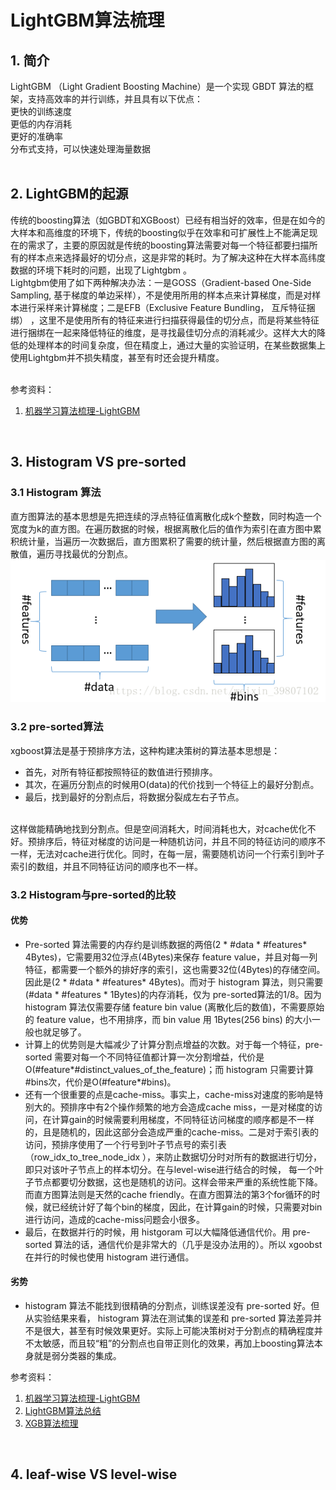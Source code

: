 # LightGBM算法梳理

## 1. 简介
LightGBM （Light Gradient Boosting Machine）是一个实现 GBDT 算法的框架，支持高效率的并行训练，并且具有以下优点：<br>
更快的训练速度 <br>
更低的内存消耗 <br>
更好的准确率 <br>
分布式支持，可以快速处理海量数据 <br><br>

## 2. LightGBM的起源
传统的boosting算法（如GBDT和XGBoost）已经有相当好的效率，但是在如今的大样本和高维度的环境下，传统的boosting似乎在效率和可扩展性上不能满足现在的需求了，主要的原因就是传统的boosting算法需要对每一个特征都要扫描所有的样本点来选择最好的切分点，这是非常的耗时。为了解决这种在大样本高纬度数据的环境下耗时的问题，出现了Lightgbm 。<br>
Lightgbm使用了如下两种解决办法：一是GOSS（Gradient-based One-Side Sampling, 基于梯度的单边采样），不是使用所用的样本点来计算梯度，而是对样本进行采样来计算梯度；二是EFB（Exclusive Feature Bundling， 互斥特征捆绑） ，这里不是使用所有的特征来进行扫描获得最佳的切分点，而是将某些特征进行捆绑在一起来降低特征的维度，是寻找最佳切分点的消耗减少。这样大大的降低的处理样本的时间复杂度，但在精度上，通过大量的实验证明，在某些数据集上使用Lightgbm并不损失精度，甚至有时还会提升精度。<br>
<br>

参考资料：<br>
1. [机器学习算法梳理-LightGBM](https://blog.csdn.net/mingxiaod/article/details/86233309)<br>
<br>

## 3. Histogram VS pre-sorted

### 3.1 Histogram 算法
直方图算法的基本思想是先把连续的浮点特征值离散化成k个整数，同时构造一个宽度为k的直方图。在遍历数据的时候，根据离散化后的值作为索引在直方图中累积统计量，当遍历一次数据后，直方图累积了需要的统计量，然后根据直方图的离散值，遍历寻找最优的分割点。 <br>
![](https://github.com/Drizzle-Zhang/practice/blob/master/ensemble_learning/Supp_LightGBM/histogram.png)<br>

### 3.2 pre-sorted算法
xgboost算法是基于预排序方法，这种构建决策树的算法基本思想是：<br>

* 首先，对所有特征都按照特征的数值进行预排序。<br>
* 其次，在遍历分割点的时候用O(data)的代价找到一个特征上的最好分割点。<br>
* 最后，找到最好的分割点后，将数据分裂成左右子节点。<br><br> 

这样做能精确地找到分割点。但是空间消耗大，时间消耗也大，对cache优化不好。预排序后，特征对梯度的访问是一种随机访问，并且不同的特征访问的顺序不一样，无法对cache进行优化。同时，在每一层，需要随机访问一个行索引到叶子索引的数组，并且不同特征访问的顺序也不一样。<br>

### 3.2 Histogram与pre-sorted的比较
#### 优势
* Pre-sorted 算法需要的内存约是训练数据的两倍(2 * #data * #features* 4Bytes)，它需要用32位浮点(4Bytes)来保存 feature value，并且对每一列特征，都需要一个额外的排好序的索引，这也需要32位(4Bytes)的存储空间。因此是(2 * #data * #features* 4Bytes)。而对于 histogram 算法，则只需要(#data * #features * 1Bytes)的内存消耗，仅为 pre-sorted算法的1/8。因为 histogram 算法仅需要存储 feature bin value (离散化后的数值)，不需要原始的 feature value，也不用排序，而 bin value 用 1Bytes(256 bins) 的大小一般也就足够了。<br>
* 计算上的优势则是大幅减少了计算分割点增益的次数。对于每一个特征，pre-sorted 需要对每一个不同特征值都计算一次分割增益，代价是O(#feature*#distinct_values_of_the_feature)；而 histogram 只需要计算#bins次，代价是O(#feature*#bins)。<br>
* 还有一个很重要的点是cache-miss。事实上，cache-miss对速度的影响是特别大的。预排序中有2个操作频繁的地方会造成cache miss，一是对梯度的访问，在计算gain的时候需要利用梯度，不同特征访问梯度的顺序都是不一样的，且是随机的，因此这部分会造成严重的cache-miss。二是对于索引表的访问，预排序使用了一个行号到叶子节点号的索引表（row_idx_to_tree_node_idx ），来防止数据切分时对所有的数据进行切分，即只对该叶子节点上的样本切分。在与level-wise进行结合的时候， 每一个叶子节点都要切分数据，这也是随机的访问。这样会带来严重的系统性能下降。而直方图算法则是天然的cache friendly。在直方图算法的第3个for循环的时候，就已经统计好了每个bin的梯度，因此，在计算gain的时候，只需要对bin进行访问，造成的cache-miss问题会小很多。<br>
* 最后，在数据并行的时候，用 histgoram 可以大幅降低通信代价。用 pre-sorted 算法的话，通信代价是非常大的（几乎是没办法用的）。所以 xgoobst 在并行的时候也使用 histogram 进行通信。<br>


#### 劣势
* histogram 算法不能找到很精确的分割点，训练误差没有 pre-sorted 好。但从实验结果来看， histogram 算法在测试集的误差和 pre-sorted 算法差异并不是很大，甚至有时候效果更好。实际上可能决策树对于分割点的精确程度并不太敏感，而且较“粗”的分割点也自带正则化的效果，再加上boosting算法本身就是弱分类器的集成。<br>

参考资料：<br>
1. [机器学习算法梳理-LightGBM](https://blog.csdn.net/mingxiaod/article/details/86233309)<br>
2. [LightGBM算法总结](https://blog.csdn.net/weixin_39807102/article/details/81912566)<br>
3. [XGB算法梳理](https://blog.csdn.net/wangrongrongwq/article/details/86755915#2.%E7%AE%97%E6%B3%95%E5%8E%9F%E7%90%86)<br>
<br>


## 4. leaf-wise VS level-wise








